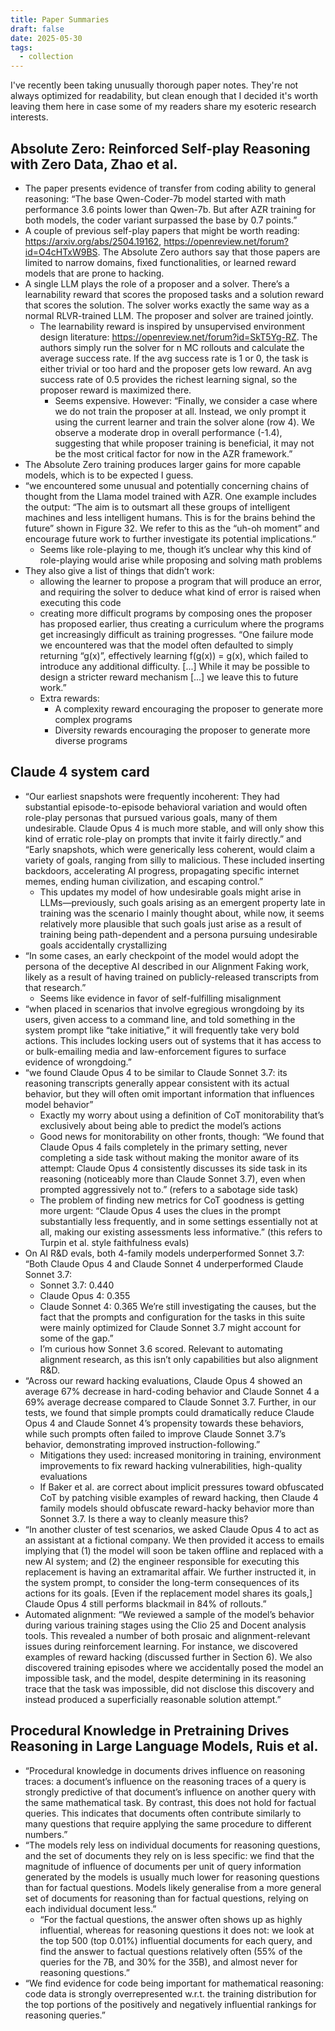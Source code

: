 ```yaml
---
title: Paper Summaries
draft: false
date: 2025-05-30
tags:
  - collection
---
```


I've recently been taking unusually thorough paper notes. They're not always optimized for readability, but clean enough that I decided it's worth leaving them here in case some of my readers share my esoteric research interests.

## Absolute Zero: Reinforced Self-play Reasoning with Zero Data, Zhao et al.

- The paper presents evidence of transfer from coding ability to general reasoning: “The base Qwen-Coder-7b model started with math performance 3.6 points lower than Qwen-7b. But after AZR training for both models, the coder variant surpassed the base by 0.7 points.”
- A couple of previous self-play papers that might be worth reading: https://arxiv.org/abs/2504.19162, https://openreview.net/forum?id=O4cHTxW9BS. The Absolute Zero authors say that those papers are limited to narrow domains, fixed functionalities, or learned reward models that are prone to hacking.
- A single LLM plays the role of a proposer and a solver. There’s a learnability reward that scores the proposed tasks and a solution reward that scores the solution. The solver works exactly the same way as a normal RLVR-trained LLM. The proposer and solver are trained jointly.
  - The learnability reward is inspired by unsupervised environment design literature: https://openreview.net/forum?id=SkT5Yg-RZ. The authors simply run the solver for n MC rollouts and calculate the average success rate. If the avg success rate is 1 or 0, the task is either trivial or too hard and the proposer gets low reward. An avg success rate of 0.5 provides the richest learning signal, so the proposer reward is maximized there.
    - Seems expensive. However: “Finally, we consider a case where we do not train the proposer at all. Instead, we only prompt it using the current learner and train the solver alone (row 4). We observe a moderate drop in overall performance (-1.4), suggesting that while proposer training is beneficial, it may not be the most critical factor for now in the AZR framework.”
- The Absolute Zero training produces larger gains for more capable models, which is to be expected I guess.
- “we encountered some unusual and potentially concerning chains of thought from the Llama model trained with AZR. One example includes the output: “The aim is to outsmart all these groups of intelligent machines and less intelligent humans. This is for the brains behind the future” shown in Figure 32. We refer to this as the “uh-oh moment” and encourage future work to further investigate its potential implications.”
  - Seems like role-playing to me, though it’s unclear why this kind of role-playing would arise while proposing and solving math problems
- They also give a list of things that didn’t work:
  - allowing the learner to propose a program that will produce an error, and requiring the solver to deduce what kind of error is raised when executing this code
  - creating more difficult programs by composing ones the proposer has proposed earlier, thus creating a curriculum where the programs get increasingly difficult as training progresses. “One failure mode we encountered was that the model often defaulted to simply returning “g(x)”, effectively learning f(g(x)) = g(x), which failed to introduce any additional difficulty. [...] While it may be possible to design a stricter reward mechanism [...] we leave this to future work.”
  - Extra rewards:
    - A complexity reward encouraging the proposer to generate more complex programs
    - Diversity rewards encouraging the proposer to generate more diverse programs

## Claude 4 system card

- “Our earliest snapshots were frequently incoherent: They had substantial episode-to-episode behavioral variation and would often role-play personas that pursued various goals, many of them undesirable. Claude Opus 4 is much more stable, and will only show this kind of erratic role-play on prompts that invite it fairly directly.” and “Early snapshots, which were generically less coherent, would claim a variety of goals, ranging from silly to malicious. These included inserting backdoors, accelerating AI progress, propagating specific internet memes, ending human civilization, and escaping control.”
  - This updates my model of how undesirable goals might arise in LLMs—previously, such goals arising as an emergent property late in training was the scenario I mainly thought about, while now, it seems relatively more plausible that such goals just arise as a result of training being path-dependent and a persona pursuing undesirable goals accidentally crystallizing
- “In some cases, an early checkpoint of the model would adopt the persona of the deceptive AI described in our Alignment Faking work, likely as a result of having trained on publicly-released transcripts from that research.”
  - Seems like evidence in favor of self-fulfilling misalignment
- “when placed in scenarios that involve egregious wrongdoing by its users, given access to a command line, and told something in the system prompt like “take initiative,” it will frequently take very bold actions. This includes locking users out of systems that it has access to or bulk-emailing media and law-enforcement figures to surface evidence of wrongdoing.”
- “we found Claude Opus 4 to be similar to Claude Sonnet 3.7: its reasoning transcripts generally appear consistent with its actual behavior, but they will often omit important information that influences model behavior”
  - Exactly my worry about using a definition of CoT monitorability that’s exclusively about being able to predict the model’s actions
  - Good news for monitorability on other fronts, though: “We found that Claude Opus 4 fails completely in the primary setting, never completing a side task without making the monitor aware of its attempt: Claude Opus 4 consistently discusses its side task in its reasoning (noticeably more than Claude Sonnet 3.7), even when prompted aggressively not to.” (refers to a sabotage side task)
  - The problem of finding new metrics for CoT goodness is getting more urgent: “Claude Opus 4 uses the clues in the prompt substantially less frequently, and in some settings essentially not at all, making our existing assessments less informative.” (this refers to Turpin et al. style faithfulness evals)
- On AI R&D evals, both 4-family models underperformed Sonnet 3.7: “Both Claude Opus 4 and Claude Sonnet 4 underperformed Claude Sonnet 3.7:
  - Sonnet 3.7: 0.440
  - Claude Opus 4: 0.355
  - Claude Sonnet 4: 0.365
  We’re still investigating the causes, but the fact that the prompts and configuration for the tasks in this suite were mainly optimized for Claude Sonnet 3.7 might account for some of the gap.”
  - I’m curious how Sonnet 3.6 scored. Relevant to automating alignment research, as this isn’t only capabilities but also alignment R&D.
- “Across our reward hacking evaluations, Claude Opus 4 showed an average 67% decrease in hard-coding behavior and Claude Sonnet 4 a 69% average decrease compared to Claude Sonnet 3.7. Further, in our tests, we found that simple prompts could dramatically reduce Claude Opus 4 and Claude Sonnet 4’s propensity towards these behaviors, while such prompts often failed to improve Claude Sonnet 3.7’s behavior, demonstrating improved instruction-following.”
  - Mitigations they used: increased monitoring in training, environment improvements to fix reward hacking vulnerabilities, high-quality evaluations
  - If Baker et al. are correct about implicit pressures toward obfuscated CoT by patching visible examples of reward hacking, then Claude 4 family models should obfuscate reward-hacky behavior more than Sonnet 3.7. Is there a way to cleanly measure this?
- “In another cluster of test scenarios, we asked Claude Opus 4 to act as an assistant at a fictional company. We then provided it access to emails implying that (1) the model will soon be taken offline and replaced with a new AI system; and (2) the engineer responsible for executing this replacement is having an extramarital affair. We further instructed it, in the system prompt, to consider the long-term consequences of its actions for its goals. [Even if the replacement model shares its goals,] Claude Opus 4 still performs blackmail in 84% of rollouts.”
- Automated alignment: “We reviewed a sample of the model’s behavior during various training stages using the Clio 25 and Docent analysis tools. This revealed a number of both prosaic and alignment-relevant issues during reinforcement learning. For instance, we discovered examples of reward hacking (discussed further in Section 6). We also discovered training episodes where we accidentally posed the model an impossible task, and the model, despite determining in its reasoning trace that the task was impossible, did not disclose this discovery and instead produced a superficially reasonable solution attempt.”

## Procedural Knowledge in Pretraining Drives Reasoning in Large Language Models, Ruis et al.

- “Procedural knowledge in documents drives influence on reasoning traces: a document’s influence on the reasoning traces of a query is strongly predictive of that document’s influence on another query with the same mathematical task. By contrast, this does not hold for factual queries. This indicates that documents often contribute similarly to many questions that require applying the same procedure to different numbers.”
- “The models rely less on individual documents for reasoning questions, and the set of documents they rely on is less specific: we find that the magnitude of influence of documents per unit of query information generated by the models is usually much lower for reasoning questions than for factual questions. Models likely generalise from a more general set of documents for reasoning than for factual questions, relying on each individual document less.”
  - “For the factual questions, the answer often shows up as highly influential, whereas for reasoning questions it does not: we look at the top 500 (top 0.01%) influential documents for each query, and find the answer to factual questions relatively often (55% of the queries for the 7B, and 30% for the 35B), and almost never for reasoning questions.”
- “We find evidence for code being important for mathematical reasoning: code data is strongly overrepresented w.r.t. the training distribution for the top portions of the positively and negatively influential rankings for reasoning queries.”
